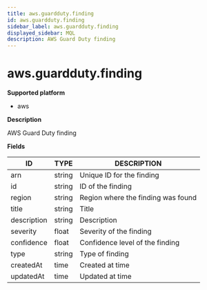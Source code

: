 ```yaml
---
title: aws.guardduty.finding
id: aws.guardduty.finding
sidebar_label: aws.guardduty.finding
displayed_sidebar: MQL
description: AWS Guard Duty finding
---
```


# aws.guardduty.finding

**Supported platform**

- aws

**Description**

AWS Guard Duty finding

**Fields**

| ID          | TYPE   | DESCRIPTION                        |
| ----------- | ------ | ---------------------------------- |
| arn         | string | Unique ID for the finding          |
| id          | string | ID of the finding                  |
| region      | string | Region where the finding was found |
| title       | string | Title                              |
| description | string | Description                        |
| severity    | float  | Severity of the finding            |
| confidence  | float  | Confidence level of the finding    |
| type        | string | Type of finding                    |
| createdAt   | time   | Created at time                    |
| updatedAt   | time   | Updated at time                    |

